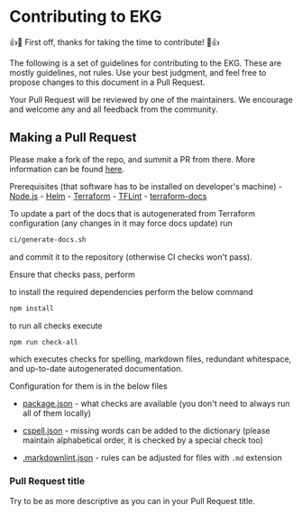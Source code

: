 # Contributing to EKG

:+1::tada: First off, thanks for taking the time to contribute! :tada::+1:

The following is a set of guidelines for contributing to the EKG. These are mostly guidelines, not rules. Use your best judgment,
and feel free to propose changes to this document in a Pull Request.

Your Pull Request will be reviewed by one of the maintainers. We encourage and welcome any and all feedback from the community.

## Making a Pull Request

Please make a fork of the repo, and summit a PR from there. More information can
be found [here](https://docs.github.com/en/github/collaborating-with-issues-and-pull-requests/creating-a-pull-request).

Prerequisites (that software has to be installed on developer's machine)
    - [Node.js](https://nodejs.org)
    - [Helm](https://helm.sh/docs/intro/install)
    - [Terraform](https://developer.hashicorp.com/terraform/downloads)
    - [TFLint](https://github.com/terraform-linters/tflint#installation)
    - [terraform-docs](https://terraform-docs.io/user-guide/installation)

To update a part of the docs that is autogenerated from Terraform configuration (any changes in it may force docs update) run

```bash
ci/generate-docs.sh
```

and commit it to the repository (otherwise CI checks won't pass).

Ensure that checks pass, perform

to install the required dependencies perform the below command

```bash
npm install
```

to run all checks execute

```bash
npm run check-all
```

which executes checks for spelling, markdown files, redundant whitespace, and up-to-date autogenerated documentation.

Configuration for them is in the below files

- [package.json](./package.json) - what checks are available (you don't need to always run all of them locally)

- [cspell.json](./cspell.json) - missing words can be added to the dictionary (please maintain alphabetical order,
    it is checked by a special check too)

- [.markdownlint.json](./.markdownlint.json) - rules can be adjusted for files with `.md` extension

### Pull Request title

Try to be as more descriptive as you can in your Pull Request title.
